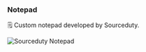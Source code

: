 ### Notepad

🗒️ Custom notepad developed by Sourceduty.

![Sourceduty Notepad](https://github.com/sourceduty/Notepad/assets/123030236/764a8833-0658-43f0-90eb-cb786f433644)

